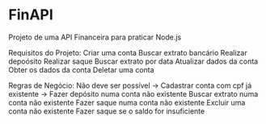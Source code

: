 # FinAPI

Projeto de uma API Financeira para praticar Node.js


Requisitos do Projeto:
Criar uma conta
Buscar extrato bancário
Realizar depoósito
Realizar saque
Buscar extrato por data
Atualizar dados da conta
Obter os dados da conta
Deletar uma conta

Regras de Negócio:
Não deve ser possível 
-> Cadastrar conta com cpf já existente
-> Fazer depósito numa conta não existente
Buscar extrato numa conta não existente
Fazer saque numa conta não existente
Excluir uma conta não existente
Fazer saque se o saldo for insuficiente
